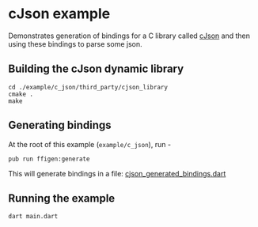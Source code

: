 # cJson example

Demonstrates generation of bindings for a C library called 
[cJson](https://github.com/DaveGamble/cJSON) and then using these bindings 
to parse some json.

## Building the cJson dynamic library
```
cd ./example/c_json/third_party/cjson_library
cmake .
make
```

## Generating bindings
At the root of this example (`example/c_json`), run -
```
pub run ffigen:generate
```
This will generate bindings in a file: [cjson_generated_bindings.dart](./cjson_generated_bindings.dart)

## Running the example
```
dart main.dart
```